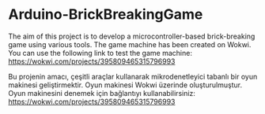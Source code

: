 # Arduino-BrickBreakingGame
The aim of this project is to develop a microcontroller-based brick-breaking game using various tools.
The game machine has been created on Wokwi. 
You can use the following link to test the game machine: https://wokwi.com/projects/395809465315796993 

Bu projenin amacı, çeşitli araçlar kullanarak mikrodenetleyici tabanlı bir oyun makinesi  geliştirmektir.
Oyun makinesi Wokwi üzerinde oluşturulmuştur. 
Oyun makinesini denemek için bağlantıyı kullanabilirsiniz: https://wokwi.com/projects/395809465315796993

